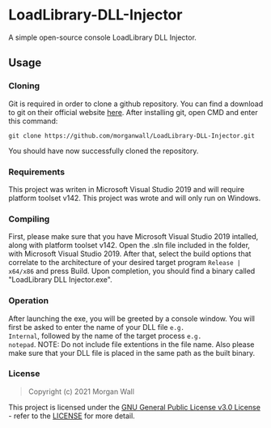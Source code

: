 # LoadLibrary-DLL-Injector
A simple open-source console LoadLibrary DLL Injector.

## Usage
### Cloning
Git is required in order to clone a github repository. You can find a download to git on their official website <a href="https://git-scm.com/">here</a>.
After installing git, open CMD and enter this command:
<pre><code>git clone https://github.com/morganwall/LoadLibrary-DLL-Injector.git</code></pre>
You should have now successfully cloned the repository.
### Requirements
This project was writen in Microsoft Visual Studio 2019 and will require platform toolset v142.
This project was wrote and will only run on Windows.
### Compiling
First, please make sure that you have Microsoft Visual Studio 2019 intalled, along with platform toolset v142.
Open the .sln file included in the folder, with Microsoft Visual Studio 2019.
After that, select the build options that correlate to the architecture of your desired target program <code>Release | x64/x86</code> and press Build.
Upon completion, you should find a binary called "LoadLibrary DLL Injector.exe".
### Operation
After launching the exe, you will be greeted by a console window.
You will first be asked to enter the name of your DLL file <code>e.g. Internal</code>, followed by the name of the target process <code>e.g. notepad</code>.
NOTE: Do not include file extentions in the file name. Also please make sure that your DLL file is placed in the same path as the built binary.
### License
<blockquote>Copyright (c) 2021 Morgan Wall</blockquote>
This project is licensed under the <a href="https://choosealicense.com/licenses/gpl-3.0/">GNU General Public License v3.0 License</a> - refer to the <a href="https://github.com/morganwall/LoadLibrary-DLL-Injector/blob/main/LICENSE">LICENSE</a> for more detail.
